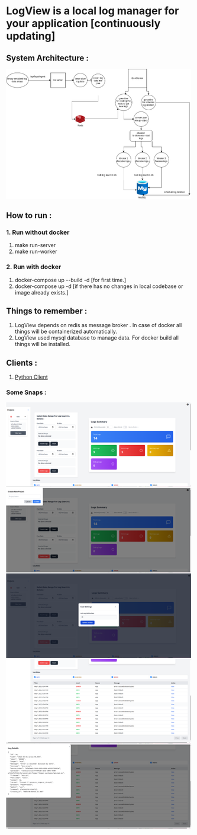 # LogView is a local log manager for your application [continuously updating]

## System Architecture : 
<img src="./readme_snaps/logview.drawio.png" alt="Screenshot5" width="500"/>

## How to run :
### 1. Run without docker
1. make run-server
2. make run-worker

### 2. Run with docker
1. docker-compose up --build -d [for first time.]
2. docker-compose up -d [if there has no changes in local codebase or image already exists.]

## Things to remember : 
1. LogView depends on redis as message broker . In case of docker all things will be containerized automatically.
2. LogView used mysql database to manage data. For docker build all things will be installed.

## Clients : 
1. <a href="https://pypi.org/project/logview-core/">Python Client</a>

### Some Snaps : 
<img src="./readme_snaps/one.png" alt="Screenshot1" width="500"/>
<img src="./readme_snaps/two.png" alt="Screenshot2" width="500"/>
<img src="./readme_snaps/three.png" alt="Screenshot3" width="500"/>
<img src="./readme_snaps/four.png" alt="Screenshot4" width="500"/>
<img src="./readme_snaps/five.png" alt="Screenshot5" width="500"/>